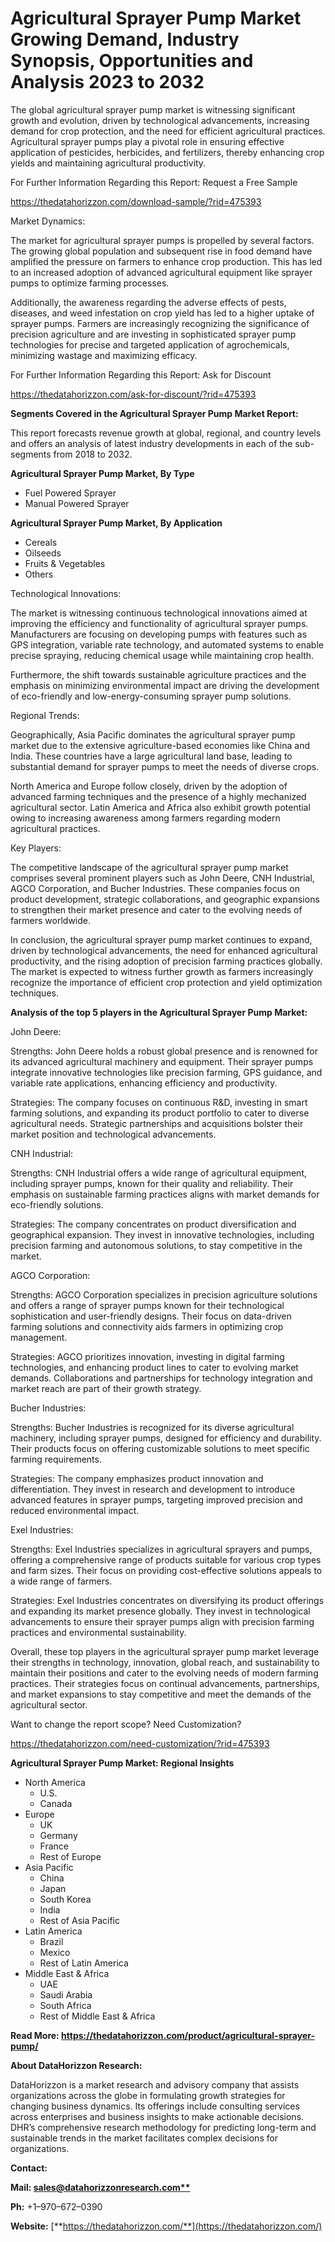 ﻿# **Agricultural Sprayer Pump Market Growing Demand, Industry Synopsis, Opportunities and Analysis 2023 to 2032**
The global agricultural sprayer pump market is witnessing significant growth and evolution, driven by technological advancements, increasing demand for crop protection, and the need for efficient agricultural practices. Agricultural sprayer pumps play a pivotal role in ensuring effective application of pesticides, herbicides, and fertilizers, thereby enhancing crop yields and maintaining agricultural productivity.

For Further Information Regarding this Report: Request a Free Sample

<https://thedatahorizzon.com/download-sample/?rid=475393>



Market Dynamics:

The market for agricultural sprayer pumps is propelled by several factors. The growing global population and subsequent rise in food demand have amplified the pressure on farmers to enhance crop production. This has led to an increased adoption of advanced agricultural equipment like sprayer pumps to optimize farming processes.

Additionally, the awareness regarding the adverse effects of pests, diseases, and weed infestation on crop yield has led to a higher uptake of sprayer pumps. Farmers are increasingly recognizing the significance of precision agriculture and are investing in sophisticated sprayer pump technologies for precise and targeted application of agrochemicals, minimizing wastage and maximizing efficacy.

For Further Information Regarding this Report: Ask for Discount

<https://thedatahorizzon.com/ask-for-discount/?rid=475393>



**Segments Covered in the Agricultural Sprayer Pump Market Report:**

This report forecasts revenue growth at global, regional, and country levels and offers an analysis of latest industry developments in each of the sub-segments from 2018 to 2032.

**Agricultural Sprayer Pump Market, By Type**

- Fuel Powered Sprayer
- Manual Powered Sprayer

**Agricultural Sprayer Pump Market, By Application**

- Cereals
- Oilseeds
- Fruits & Vegetables
- Others

Technological Innovations:

The market is witnessing continuous technological innovations aimed at improving the efficiency and functionality of agricultural sprayer pumps. Manufacturers are focusing on developing pumps with features such as GPS integration, variable rate technology, and automated systems to enable precise spraying, reducing chemical usage while maintaining crop health.

Furthermore, the shift towards sustainable agriculture practices and the emphasis on minimizing environmental impact are driving the development of eco-friendly and low-energy-consuming sprayer pump solutions.

Regional Trends:

Geographically, Asia Pacific dominates the agricultural sprayer pump market due to the extensive agriculture-based economies like China and India. These countries have a large agricultural land base, leading to substantial demand for sprayer pumps to meet the needs of diverse crops.

North America and Europe follow closely, driven by the adoption of advanced farming techniques and the presence of a highly mechanized agricultural sector. Latin America and Africa also exhibit growth potential owing to increasing awareness among farmers regarding modern agricultural practices.

Key Players:

The competitive landscape of the agricultural sprayer pump market comprises several prominent players such as John Deere, CNH Industrial, AGCO Corporation, and Bucher Industries. These companies focus on product development, strategic collaborations, and geographic expansions to strengthen their market presence and cater to the evolving needs of farmers worldwide.

In conclusion, the agricultural sprayer pump market continues to expand, driven by technological advancements, the need for enhanced agricultural productivity, and the rising adoption of precision farming practices globally. The market is expected to witness further growth as farmers increasingly recognize the importance of efficient crop protection and yield optimization techniques.

**Analysis of the top 5 players in the Agricultural Sprayer Pump Market:**

John Deere:

Strengths: John Deere holds a robust global presence and is renowned for its advanced agricultural machinery and equipment. Their sprayer pumps integrate innovative technologies like precision farming, GPS guidance, and variable rate applications, enhancing efficiency and productivity.

Strategies: The company focuses on continuous R&D, investing in smart farming solutions, and expanding its product portfolio to cater to diverse agricultural needs. Strategic partnerships and acquisitions bolster their market position and technological advancements.

CNH Industrial:

Strengths: CNH Industrial offers a wide range of agricultural equipment, including sprayer pumps, known for their quality and reliability. Their emphasis on sustainable farming practices aligns with market demands for eco-friendly solutions.

Strategies: The company concentrates on product diversification and geographical expansion. They invest in innovative technologies, including precision farming and autonomous solutions, to stay competitive in the market.

AGCO Corporation:

Strengths: AGCO Corporation specializes in precision agriculture solutions and offers a range of sprayer pumps known for their technological sophistication and user-friendly designs. Their focus on data-driven farming solutions and connectivity aids farmers in optimizing crop management.

Strategies: AGCO prioritizes innovation, investing in digital farming technologies, and enhancing product lines to cater to evolving market demands. Collaborations and partnerships for technology integration and market reach are part of their growth strategy.

Bucher Industries:

Strengths: Bucher Industries is recognized for its diverse agricultural machinery, including sprayer pumps, designed for efficiency and durability. Their products focus on offering customizable solutions to meet specific farming requirements.

Strategies: The company emphasizes product innovation and differentiation. They invest in research and development to introduce advanced features in sprayer pumps, targeting improved precision and reduced environmental impact.

Exel Industries:

Strengths: Exel Industries specializes in agricultural sprayers and pumps, offering a comprehensive range of products suitable for various crop types and farm sizes. Their focus on providing cost-effective solutions appeals to a wide range of farmers.

Strategies: Exel Industries concentrates on diversifying its product offerings and expanding its market presence globally. They invest in technological advancements to ensure their sprayer pumps align with precision farming practices and environmental sustainability.

Overall, these top players in the agricultural sprayer pump market leverage their strengths in technology, innovation, global reach, and sustainability to maintain their positions and cater to the evolving needs of modern farming practices. Their strategies focus on continual advancements, partnerships, and market expansions to stay competitive and meet the demands of the agricultural sector.

Want to change the report scope? Need Customization?

<https://thedatahorizzon.com/need-customization/?rid=475393>

**Agricultural Sprayer Pump Market: Regional Insights**

- North America
  - U.S.
  - Canada
- Europe
  - UK
  - Germany
  - France
  - Rest of Europe
- Asia Pacific
  - China
  - Japan
  - South Korea
  - India
  - Rest of Asia Pacific
- Latin America
  - Brazil
  - Mexico
  - Rest of Latin America
- Middle East & Africa
  - UAE
  - Saudi Arabia
  - South Africa
  - Rest of Middle East & Africa

**Read More: https://thedatahorizzon.com/product/agricultural-sprayer-pump/**

**About DataHorizzon Research:**

DataHorizzon is a market research and advisory company that assists organizations across the globe in formulating growth strategies for changing business dynamics. Its offerings include consulting services across enterprises and business insights to make actionable decisions. DHR’s comprehensive research methodology for predicting long-term and sustainable trends in the market facilitates complex decisions for organizations.

**Contact:**

**Mail: [sales@datahorizzonresearch.com**](mailto:sales@datahorizzonresearch.com)**

**Ph:** +1–970–672–0390

**Website:** [**https://thedatahorizzon.com/**](https://thedatahorizzon.com/)


